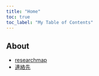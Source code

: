 ```yaml
---
title: "Home"
toc: true
toc_label: "My Table of Contents"
---
```


## About

- [researchmap](https://researchmap.jp/tkswd)
- [連絡先](https://www.tokoha-u.ac.jp/teachers/law/nomology/wada/) 

